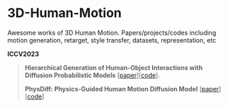 # 3D-Human-Motion
Awesome works of 3D Human Motion. Papers/projects/codes including motion generation, retarget, style transfer, datasets, representation, etc

**ICCV2023**

> **Hierarchical Generation of Human-Object Interactions with Diffusion Probabilistic Models** [[paper](https://zju3dv.github.io/hghoi/files/paper.pdf)][[code](https://github.com/zju3dv/hghoi/tree/main)].
> 
> **PhysDiff: Physics-Guided Human Motion Diffusion Model** [[paper](https://openaccess.thecvf.com/content/ICCV2023/papers/Yuan_PhysDiff_Physics-Guided_Human_Motion_Diffusion_Model_ICCV_2023_paper.pdf)][[code](https://nvlabs.github.io/PhysDiff/)]
